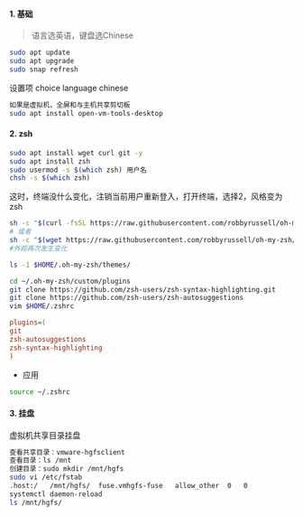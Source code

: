 #### 1. 基础
> 语言选英语，键盘选Chinese
``` bash
sudo apt update
sudo apt upgrade
sudo snap refresh
```
设置项 choice language chinese
``` bash
如果是虚拟机，全屏和与主机共享剪切板
sudo apt install open-vm-tools-desktop
```
#### 2. zsh
``` bash
sudo apt install wget curl git -y
sudo apt install zsh
sudo usermod -s $(which zsh) 用户名
chsh -s $(which zsh)
```
这时，终端没什么变化，注销当前用户重新登入，打开终端，选择2，风格变为zsh

``` bash
sh -c "$(curl -fsSL https://raw.githubusercontent.com/robbyrussell/oh-my-zsh/master/tools/install.sh)"
# 或者
sh -c "$(wget https://raw.githubusercontent.com/robbyrussell/oh-my-zsh/master/tools/install.sh -O -)"
#外观再次发生变化

ls -1 $HOME/.oh-my-zsh/themes/

cd ~/.oh-my-zsh/custom/plugins
git clone https://github.com/zsh-users/zsh-syntax-highlighting.git
git clone https://github.com/zsh-users/zsh-autosuggestions 
vim $HOME/.zshrc
```
``` ini
plugins=(
git
zsh-autosuggestions
zsh-syntax-highlighting
) 
```
- 应用
``` bash
source ~/.zshrc
```
#### 3. 挂盘
虚拟机共享目录挂盘
``` bash
查看共享目录：vmware-hgfsclient
查看目录：ls /mnt
创建目录：sudo mkdir /mnt/hgfs 
sudo vi /etc/fstab
.host:/   /mnt/hgfs/  fuse.vmhgfs-fuse   allow_other  0   0
systemctl daemon-reload
ls /mnt/hgfs/
```
